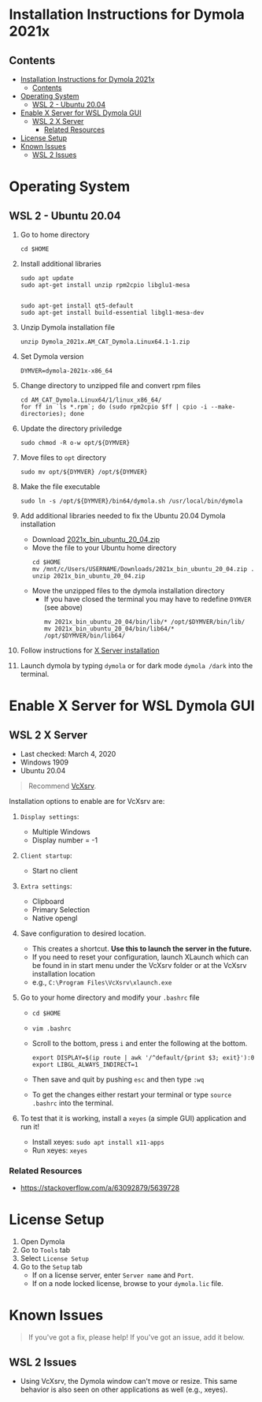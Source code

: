 
# Installation Instructions for Dymola 2021x

## Contents
- [Installation Instructions for Dymola 2021x](#installation-instructions-for-dymola-2021x)
  - [Contents](#contents)
- [Operating System](#operating-system)
  - [WSL 2 - Ubuntu 20.04](#wsl-2---ubuntu-2004)
- [Enable X Server for WSL Dymola GUI](#enable-x-server-for-wsl-dymola-gui)
  - [WSL 2 X Server](#wsl-2-x-server)
    - [Related Resources](#related-resources)
- [License Setup](#license-setup)
- [Known Issues](#known-issues)
  - [WSL 2 Issues](#wsl-2-issues)

# Operating System

## WSL 2 - Ubuntu 20.04

1. Go to home directory
    ```
    cd $HOME
    ```

1. Install additional libraries
    ```
    sudo apt update
    sudo apt-get install unzip rpm2cpio libglu1-mesa


    sudo apt-get install qt5-default 
    sudo apt-get install build-essential libgl1-mesa-dev
    ```

1. Unzip Dymola installation file
    ```
    unzip Dymola_2021x.AM_CAT_Dymola.Linux64.1-1.zip
    ```

1. Set Dymola version
    ```
    DYMVER=dymola-2021x-x86_64
    ```

1. Change directory to unzipped file and convert rpm files
    ```
    cd AM_CAT_Dymola.Linux64/1/linux_x86_64/
    for ff in `ls *.rpm`; do (sudo rpm2cpio $ff | cpio -i --make-directories); done
    ```

1. Update the directory priviledge 
    ```
    sudo chmod -R o-w opt/${DYMVER}
    ```

1. Move files to `opt` directory
    ```
    sudo mv opt/${DYMVER} /opt/${DYMVER}
    ```

1. Make the file executable
    ```
    sudo ln -s /opt/${DYMVER}/bin64/dymola.sh /usr/local/bin/dymola
    ```

1. Add additional libraries needed to fix the Ubuntu 20.04 Dymola installation
    - Download [2021x_bin_ubuntu_20_04.zip](https://github.com/ORNL-Modelica/awesome-modelica/blob/main/Installation/Dymola/2021x_bin_ubuntu_20_04.zip) 
    - Move the file to your Ubuntu home directory
        ```
        cd $HOME
        mv /mnt/c/Users/USERNAME/Downloads/2021x_bin_ubuntu_20_04.zip .
        unzip 2021x_bin_ubuntu_20_04.zip
        ```
    - Move the unzipped files to the dymola installation directory
      - If you have closed the terminal you may have to redefine `DYMVER` (see above)
        ```
        mv 2021x_bin_ubuntu_20_04/bin/lib/* /opt/$DYMVER/bin/lib/
        mv 2021x_bin_ubuntu_20_04/bin/lib64/* /opt/$DYMVER/bin/lib64/    
        ```
1. Follow instructions for [X Server installation](#wsl-2-x-server)
1. Launch dymola by typing `dymola` or for dark mode `dymola /dark` into the terminal.

# Enable X Server for WSL Dymola GUI

## WSL 2 X Server

- Last checked: March 4, 2020
- Windows 1909
- Ubuntu 20.04

>Recommend [VcXsrv](https://sourceforge.net/projects/vcxsrv).

Installation options to enable are for VcXsrv are:
1. `Display settings`:
     - Multiple Windows
     - Display number = -1

1. `Client startup`:
     - Start no client

1. `Extra settings`:
     - Clipboard
     - Primary Selection
     - Native opengl

1. Save configuration to desired location.
    - This creates a shortcut. **Use this to launch the server in the future.**
    - If you need to reset your configuration, launch XLaunch which can be found in in start menu under the VcXsrv folder or at the VcXsrv installation location
    - e.g., `C:\Program Files\VcXsrv\xlaunch.exe`

1.  Go to your home directory and modify your `.bashrc` file
    - `cd $HOME`
    - `vim .bashrc`
    - Scroll to the bottom, press `i` and enter the following at the bottom.

        ````
        export DISPLAY=$(ip route | awk '/^default/{print $3; exit}'):0
        export LIBGL_ALWAYS_INDIRECT=1
        ````
    -  Then save and quit by pushing `esc` and then type `:wq`
    -  To get the changes either restart your terminal or type `source .bashrc` into the terminal.

1. To test that it is working, install a `xeyes` (a simple GUI) application and run it!
    - Install xeyes: `sudo apt install x11-apps`
    - Run xeyes: `xeyes`

### Related Resources
- https://stackoverflow.com/a/63092879/5639728

# License Setup

1. Open Dymola
1. Go to `Tools` tab
1. Select `License Setup`
1. Go to the `Setup` tab
   - If on a license server, enter `Server name` and `Port`. 
   - If on a node locked license, browse to your `dymola.lic` file.
  
# Known Issues
> If you've got a fix, please help! If you've got an issue, add it below.

## WSL 2 Issues
- Using VcXsrv, the Dymola window can't move or resize. This same behavior is also seen on other applications as well (e.g., xeyes).